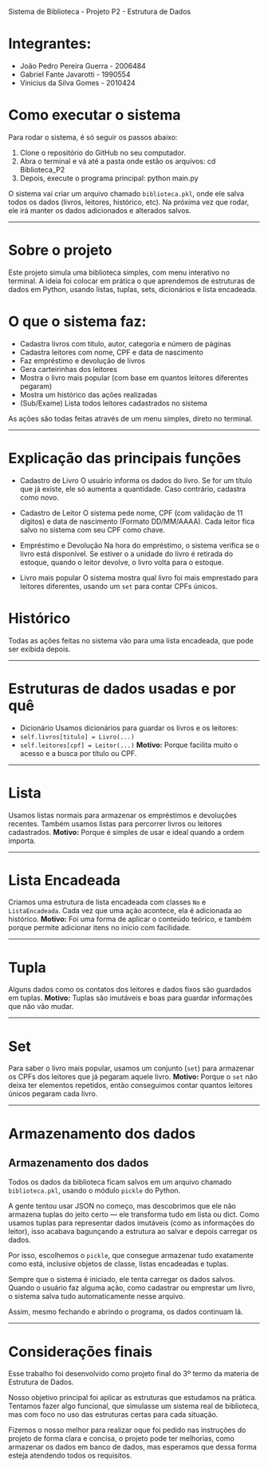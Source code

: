 Sistema de Biblioteca - Projeto P2 - Estrutura de Dados

# Integrantes:
- João Pedro Pereira Guerra - 2006484
- Gabriel Fante Javarotti - 1990554
- Vinicius da Silva Gomes - 2010424


# Como executar o sistema
 Para rodar o sistema, é só seguir os passos abaixo:

1. Clone o repositório do GitHub no seu computador.
2. Abra o terminal e vá até a pasta onde estão os arquivos:
cd Biblioteca_P2
3. Depois, execute o programa principal:
python main.py

O sistema vai criar um arquivo chamado `biblioteca.pkl`, onde ele salva todos os dados (livros, leitores, histórico, etc). Na próxima vez que rodar, ele irá manter os dados adicionados e alterados salvos.

---

# Sobre o projeto

Este projeto simula uma biblioteca simples, com menu interativo no terminal. A ideia foi colocar em prática o que aprendemos de estruturas de dados em Python, usando listas, tuplas, sets, dicionários e lista encadeada.

# O que o sistema faz:

- Cadastra livros com título, autor, categoria e número de páginas
- Cadastra leitores com nome, CPF e data de nascimento
- Faz empréstimo e devolução de livros
- Gera carteirinhas dos leitores
- Mostra o livro mais popular (com base em quantos leitores diferentes pegaram)
- Mostra um histórico das ações realizadas
- (Sub/Exame) Lista todos leitores cadastrados no sistema

As ações são todas feitas através de um menu simples, direto no terminal.

---

# Explicação das principais funções

- Cadastro de Livro
O usuário informa os dados do livro. Se for um título que já existe, ele só aumenta a quantidade. Caso contrário, cadastra como novo.

- Cadastro de Leitor
O sistema pede nome, CPF (com validação de 11 dígitos) e data de nascimento (Formato DD/MM/AAAA). Cada leitor fica salvo no sistema com seu CPF como chave.

- Empréstimo e Devolução
Na hora do empréstimo, o sistema verifica se o livro está disponível. Se estiver o a unidade do livro é retirada do estoque, quando o leitor devolve, o livro volta para o estoque.

- Livro mais popular
O sistema mostra qual livro foi mais emprestado para leitores diferentes, usando um `set` para contar CPFs únicos.

# Histórico
Todas as ações feitas no sistema vão para uma lista encadeada, que pode ser exibida depois.

---

# Estruturas de dados usadas e por quê

- Dicionário
Usamos dicionários para guardar os livros e os leitores:
- `self.livros[titulo] = Livro(...)`
- `self.leitores[cpf] = Leitor(...)`
**Motivo:** 
Porque facilita muito o acesso e a busca por título ou CPF.

---

# Lista
Usamos listas normais para armazenar os empréstimos e devoluções recentes. Também usamos listas para percorrer livros ou leitores cadastrados.
**Motivo:** 
Porque é simples de usar e ideal quando a ordem importa.

---

# Lista Encadeada
Criamos uma estrutura de lista encadeada com classes `No` e `ListaEncadeada`. Cada vez que uma ação acontece, ela é adicionada ao histórico.
**Motivo:** 
Foi uma forma de aplicar o conteúdo teórico, e também porque permite adicionar itens no início com facilidade.

---

# Tupla
Alguns dados como os contatos dos leitores e dados fixos são guardados em tuplas.
**Motivo:** 
Tuplas são imutáveis e boas para guardar informações que não vão mudar.

---

# Set
Para saber o livro mais popular, usamos um conjunto (`set`) para armazenar os CPFs dos leitores que já pegaram aquele livro.
**Motivo:** 
Porque o `set` não deixa ter elementos repetidos, então conseguimos contar quantos leitores únicos pegaram cada livro.

---

# Armazenamento dos dados

## Armazenamento dos dados

Todos os dados da biblioteca ficam salvos em um arquivo chamado `biblioteca.pkl`, usando o módulo `pickle` do Python.

A gente tentou usar JSON no começo, mas descobrimos que ele não armazena tuplas do jeito certo — ele transforma tudo em lista ou dict. Como usamos tuplas para representar dados imutáveis (como as informações do leitor), isso acabava bagunçando a estrutura ao salvar e depois carregar os dados.

Por isso, escolhemos o `pickle`, que consegue armazenar tudo exatamente como está, inclusive objetos de classe, listas encadeadas e tuplas.

Sempre que o sistema é iniciado, ele tenta carregar os dados salvos. Quando o usuário faz alguma ação, como cadastrar ou emprestar um livro, o sistema salva tudo automaticamente nesse arquivo.

Assim, mesmo fechando e abrindo o programa, os dados continuam lá.

---

# Considerações finais

Esse trabalho foi desenvolvido como projeto final do 3º termo da materia  de Estrutura de Dados.

Nosso objetivo principal foi aplicar as estruturas que estudamos na prática. Tentamos fazer algo funcional, que simulasse um sistema real de biblioteca, mas com foco no uso das estruturas certas para cada situação.

Fizemos o nosso melhor para realizar oque foi pedido nas instruções do projeto de forma clara e concisa, o projeto pode ter melhorias, como armazenar os dados em banco de dados, mas esperamos que dessa forma esteja atendendo todos os requisitos.
